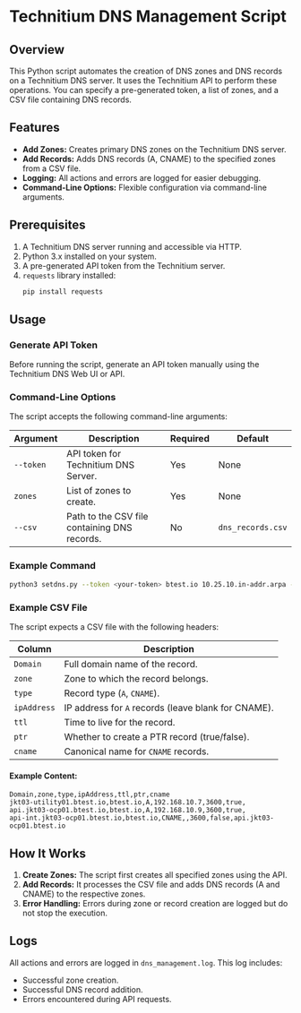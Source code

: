 # Technitium DNS Management Script

## Overview
This Python script automates the creation of DNS zones and DNS records on a Technitium DNS server. It uses the Technitium API to perform these operations. You can specify a pre-generated token, a list of zones, and a CSV file containing DNS records.

## Features
- **Add Zones:** Creates primary DNS zones on the Technitium DNS server.
- **Add Records:** Adds DNS records (A, CNAME) to the specified zones from a CSV file.
- **Logging:** All actions and errors are logged for easier debugging.
- **Command-Line Options:** Flexible configuration via command-line arguments.


## Prerequisites
1. A Technitium DNS server running and accessible via HTTP.
2. Python 3.x installed on your system.
3. A pre-generated API token from the Technitium server.
4. `requests` library installed:
   ```bash
   pip install requests
   ```



## Usage
### Generate API Token
Before running the script, generate an API token manually using the Technitium DNS Web UI or API.



### Command-Line Options
The script accepts the following command-line arguments:

| Argument      | Description                                                                                  | Required | Default           |
|---------------|----------------------------------------------------------------------------------------------|----------|-------------------|
| `--token`     | API token for Technitium DNS Server.                                                        | Yes      | None              |
| `zones`       | List of zones to create.                                                                    | Yes      | None              |
| `--csv`       | Path to the CSV file containing DNS records.                                                | No       | `dns_records.csv` |



### Example Command
```bash
python3 setdns.py --token <your-token> btest.io 10.25.10.in-addr.arpa --csv dns_records.csv
```

### Example CSV File
The script expects a CSV file with the following headers:

| Column       | Description                                      |
|--------------|--------------------------------------------------|
| `Domain`     | Full domain name of the record.                 |
| `zone`       | Zone to which the record belongs.               |
| `type`       | Record type (`A`, `CNAME`).                     |
| `ipAddress`  | IP address for `A` records (leave blank for CNAME). |
| `ttl`        | Time to live for the record.                    |
| `ptr`        | Whether to create a PTR record (true/false).    |
| `cname`      | Canonical name for `CNAME` records.             |

#### Example Content:
```csv
Domain,zone,type,ipAddress,ttl,ptr,cname
jkt03-utility01.btest.io,btest.io,A,192.168.10.7,3600,true,
api.jkt03-ocp01.btest.io,btest.io,A,192.168.10.9,3600,true,
api-int.jkt03-ocp01.btest.io,btest.io,CNAME,,3600,false,api.jkt03-ocp01.btest.io
```



## How It Works
1. **Create Zones:** The script first creates all specified zones using the API.
2. **Add Records:** It processes the CSV file and adds DNS records (A and CNAME) to the respective zones.
3. **Error Handling:** Errors during zone or record creation are logged but do not stop the execution.



## Logs
All actions and errors are logged in `dns_management.log`. This log includes:
- Successful zone creation.
- Successful DNS record addition.
- Errors encountered during API requests.
